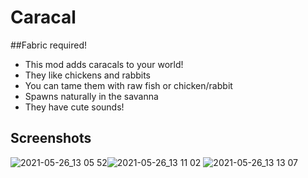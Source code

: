 # Caracal
##Fabric required!


- This mod adds caracals to your world!
- They like chickens and rabbits
- You can tame them with raw fish or chicken/rabbit 
- Spawns naturally in the savanna
- They have cute sounds!

## Screenshots

![2021-05-26_13 05 52](https://user-images.githubusercontent.com/47220198/119643949-0876c180-be25-11eb-871c-27dcaa305345.png)![2021-05-26_13 11 02](https://user-images.githubusercontent.com/47220198/119643955-090f5800-be25-11eb-9b05-8430156d8606.png)
![2021-05-26_13 13 07](https://user-images.githubusercontent.com/47220198/119643959-09a7ee80-be25-11eb-9c2a-402053c5ac44.png)
